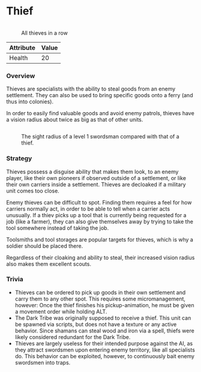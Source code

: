 # Thief

<figure><img src="../../assets/Dieblineup.png" alt=""><figcaption><p>All thieves in a row</p></figcaption></figure>

| Attribute | Value |
| --------- | ----- |
| Health    | 20    |

### Overview

Thieves are specialists with the ability to steal goods from an enemy settlement. They can also be used to bring specific goods onto a ferry (and thus into colonies).

In order to easily find valuable goods and avoid enemy patrols, thieves have a vision radius about twice as big as that of other units.

<figure><img src="../../assets/Diebsichtradius.png" alt=""><figcaption><p>The sight radius of a level 1 swordsman compared with that of a thief.</p></figcaption></figure>

### Strategy

Thieves possess a disguise ability that makes them look, to an enemy player, like their own pioneers if observed outside of a settlement, or like their own carriers inside a settlement. Thieves are decloaked if a military unit comes too close.

Enemy thieves can be difficult to spot. Finding them requires a feel for how carriers normally act, in order to be able to tell when a carrier acts unusually. If a thiev picks up a tool that is currently being requested for a job (like a farmer), they can also give themselves away by trying to take the tool somewhere instead of taking the job.

Toolsmiths and tool storages are popular targets for thieves, which is why a soldier should be placed there.

Regardless of their cloaking and ability to steal, their increased vision radius also makes them excellent scouts.

### Trivia

* Thieves can be ordered to pick up goods in their own settlement and carry them to any other spot. This requires some micromanagement, however: Once the thief finishes his pickup-animation, he must be given a movement order while holding ALT.
* The Dark Tribe was originally supposed to receive a thief. This unit can be spawned via scripts, but does not have a texture or any active behavior. Since shamans can steal wood and iron via a spell, thiefs were likely considered redundant for the Dark Tribe.
* Thieves are largely useless for their intended purpose against the AI, as they attract swordsmen upon entering enemy territory, like all specialists do. This behavior can be exploited, however, to continuously bait enemy swordsmen into traps.
